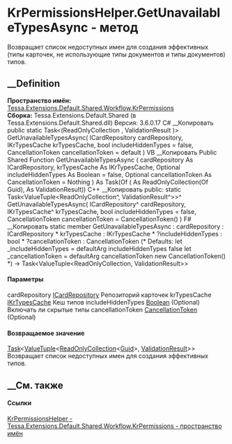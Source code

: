 # KrPermissionsHelper.GetUnavailableTypesAsync - метод
Возвращает список недоступных имен для создания эффективных (типы карточек, не
использующие типы документов и типы документов) типов.
## __Definition
 **Пространство имён:**
[Tessa.Extensions.Default.Shared.Workflow.KrPermissions](N_Tessa_Extensions_Default_Shared_Workflow_KrPermissions.htm)  
 **Сборка:** Tessa.Extensions.Default.Shared (в
Tessa.Extensions.Default.Shared.dll) Версия: 3.6.0.17
C# __Копировать
     public static Task<(ReadOnlyCollection<Guid> , ValidationResult )> GetUnavailableTypesAsync(
    	ICardRepository cardRepository,
    	IKrTypesCache krTypesCache,
    	bool includeHiddenTypes = false,
    	CancellationToken cancellationToken = default
    )
VB __Копировать
     Public Shared Function GetUnavailableTypesAsync ( 
    	cardRepository As ICardRepository,
    	krTypesCache As IKrTypesCache,
    	Optional includeHiddenTypes As Boolean = false,
    	Optional cancellationToken As CancellationToken = Nothing
    ) As Task(Of ( As ReadOnlyCollection(Of Guid),  As ValidationResult))
C++ __Копировать
     public:
    static Task<ValueTuple<ReadOnlyCollection<Guid>^, ValidationResult^>>^ GetUnavailableTypesAsync(
    	ICardRepository^ cardRepository, 
    	IKrTypesCache^ krTypesCache, 
    	bool includeHiddenTypes = false, 
    	CancellationToken cancellationToken = CancellationToken()
    )
F# __Копировать
     static member GetUnavailableTypesAsync : 
            cardRepository : ICardRepository * 
            krTypesCache : IKrTypesCache * 
            ?includeHiddenTypes : bool * 
            ?cancellationToken : CancellationToken 
    (* Defaults:
            let _includeHiddenTypes = defaultArg includeHiddenTypes false
            let _cancellationToken = defaultArg cancellationToken new CancellationToken()
    *)
    -> Task<ValueTuple<ReadOnlyCollection<Guid>, ValidationResult>> 
#### Параметры
cardRepository [ICardRepository](T_Tessa_Cards_ICardRepository.htm)
    Репозиторий карточек
krTypesCache
[IKrTypesCache](T_Tessa_Extensions_Default_Shared_Workflow_KrProcess_IKrTypesCache.htm)
    Кеш типов
includeHiddenTypes
[Boolean](https://learn.microsoft.com/dotnet/api/system.boolean) (Optional)
    Включать ли скрытые типы
cancellationToken
[CancellationToken](https://learn.microsoft.com/dotnet/api/system.threading.cancellationtoken)
(Optional)
#### Возвращаемое значение
[Task](https://learn.microsoft.com/dotnet/api/system.threading.tasks.task-1)<[ValueTuple](https://learn.microsoft.com/dotnet/api/system.valuetuple-2)<[ReadOnlyCollection](https://learn.microsoft.com/dotnet/api/system.collections.objectmodel.readonlycollection-1)<[Guid](https://learn.microsoft.com/dotnet/api/system.guid)>,
[ValidationResult](T_Tessa_Platform_Validation_ValidationResult.htm)>>  
Возвращает список недоступных имен для создания эффективных типов.
##  __См. также
#### Ссылки
[KrPermissionsHelper -
](T_Tessa_Extensions_Default_Shared_Workflow_KrPermissions_KrPermissionsHelper.htm)
[Tessa.Extensions.Default.Shared.Workflow.KrPermissions - пространство
имён](N_Tessa_Extensions_Default_Shared_Workflow_KrPermissions.htm)
